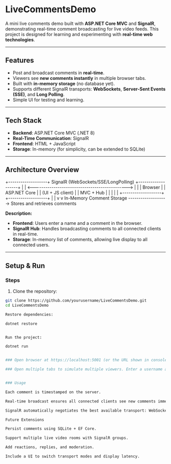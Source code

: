 ﻿# LiveCommentsDemo

A mini live comments demo built with **ASP.NET Core MVC** and **SignalR**, demonstrating real-time comment broadcasting for live video feeds. This project is designed for learning and experimenting with **real-time web technologies**.

---

## Features

- Post and broadcast comments in **real-time**.  
- Viewers see **new comments instantly** in multiple browser tabs.  
- Built with **in-memory storage** (no database yet).  
- Supports different SignalR transports: **WebSockets**, **Server-Sent Events (SSE)**, and **Long Polling**.  
- Simple UI for testing and learning.

---

## Tech Stack

- **Backend**: ASP.NET Core MVC (.NET 8)  
- **Real-Time Communication**: SignalR  
- **Frontend**: HTML + JavaScript  
- **Storage**: In-memory (for simplicity, can be extended to SQLite)

---

## Architecture Overview
+-------------------+ SignalR (WebSockets/SSE/LongPolling) +-------------------+
| | <----------------------------------------------> | |
| Browser | | ASP.NET Core |
| (UI + JS client) | | MVC + Hub |
| | | |
+-------------------+ +-------------------+
| |
v v
In-Memory Comment Storage -------------------> Stores and retrieves comments


**Description:**  
- **Frontend**: Users enter a name and a comment in the browser.  
- **SignalR Hub**: Handles broadcasting comments to all connected clients in real-time.  
- **Storage**: In-memory list of comments, allowing live display to all connected users.

---

## Setup & Run

### Steps

1. Clone the repository:

```bash
git clone https://github.com/yourusername/LiveCommentsDemo.git
cd LiveCommentsDemo

Restore dependencies:

dotnet restore


Run the project:

dotnet run


### Open browser at https://localhost:5001 (or the URL shown in console).

### Open multiple tabs to simulate multiple viewers. Enter a username and a comment → click Send. Comments appear in all tabs instantly.


### Usage

Each comment is timestamped on the server.

Real-time broadcast ensures all connected clients see new comments immediately.

SignalR automatically negotiates the best available transport: WebSockets → SSE → Long Polling.

Future Extensions

Persist comments using SQLite + EF Core.

Support multiple live video rooms with SignalR groups.

Add reactions, replies, and moderation.

Include a UI to switch transport modes and display latency.
